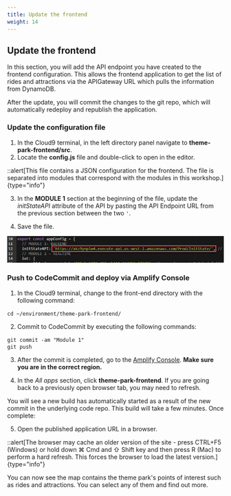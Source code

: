 ```yaml
---
title: Update the frontend
weight: 14
---
```


## Update the frontend

In this section, you will add the API endpoint you have created to the frontend configuration. This allows the frontend application to get the list of rides and attractions via the APIGateway URL which pulls the information from DynamoDB.

After the update, you will commit the changes to the git repo, which will automatically redeploy and republish the application.

### Update the configuration file

1. In the Cloud9 terminal, in the left directory panel navigate to **theme-park-frontend/src**. 
2. Locate the **config.js** file and double-click to open in the editor.

::alert[This file contains a JSON configuration for the frontend. The file is separated into modules that correspond with the modules in this workshop.]{type="info"}
 
3. In the **MODULE 1** section at the beginning of the file, update the *initStateAPI* attribute of the API by pasting the API Endpoint URL from the previous section between the two ```'```.

4. Save the file.

![Module 1 - InitStateAPIURL](/static/images/module1-initStateAPI.png)

### Push to CodeCommit and deploy via Amplify Console

1. In the Cloud9 terminal, change to the front-end directory with the following command:
``` 
cd ~/environment/theme-park-frontend/
```
2. Commit to CodeCommit by executing the following commands:
```
git commit -am "Module 1"
git push
```
3. After the commit is completed, go to the [Amplify Console](https://console.aws.amazon.com/amplify/). **Make sure you are in the correct region.**

4. In the *All apps* section, click **theme-park-frontend**. If you are going back to a previously open browser tab, you may need to refresh.

You will see a new build has automatically started as a result of the new commit in the underlying code repo. This build will take a few minutes. Once complete:

5. Open the published application URL in a browser.

::alert[The browser may cache an older version of the site - press CTRL+F5 (Windows) or hold down ⌘ Cmd and ⇧ Shift key and then press R (Mac) to perform a hard refresh. This forces the browser to load the latest version.]{type="info"}

You can now see the map contains the theme park's points of interest such as rides and attractions. You can select any of them and find out more.